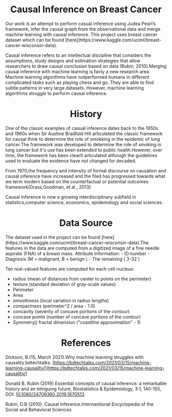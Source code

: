 <h1 align="center">Causal Inference on Breast Cancer</h1> 
Our work is an attempt to perform casual inference using Judea Pearl’s framework, infer the causal graph from the observational data 
and merge machine learning with causal inference. This project uses breast cancer dataset which can be found
[here](https://www.kaggle.com/uciml/breast-cancer-wisconsin-data). 


Causal inference refers to an intellectual discipline that considers the assumptions, study designs and estimation strategies that allow researchers 
to draw causal conclusion based on data (Rubin, 2010).Merging causal inference with machine learning is fairly a new research area.
Machine learning algorithms have outperformed humans in different complicated tasks such as playing chess and go. They are able to find 
subtle patterns in very large datasets. However, machine learning algorithms struggle to perform causal inference.  

<h1 align="center">History</h1> 
One of the classic examples of casual inference dates back to the 1950s and 1960s when Sir Austine Bradfold Hill articuleted the 
classic framework for causal think to determine the role of smokking in the epidemic of lung cancer.The framework was developed to
determine the role of smoking in lung cancer but it's use has been extended  to public health.However, over time, the framework has been
clearlt articulated although the guidelines used to evaluate the evidence have not changed for decaded.


From 1970,the frequency and intensity of formal discourse on causation and causal inference have increased and the filed has progressed towards
what we term modern based on the counterfactual or potential outcomes framework(Grass,Goodman, et al., 2013)

Causal inference is now a growing interdisciplinary subfield in statistics,computer science, economics, epidemology and social sciences.

<h1 align="center">Data Source</h1> 
The dataset used in the project can be found [here](https://www.kaggle.com/uciml/breast-cancer-wisconsin-data).The features in the data are computed from a digitized image of a fine needle aspirate (FNA) of a breast mass.
Attribute Information:
- ID number 
- Diagnosis (M = malignant, B = benign )
- The remaining ( 3-32 )

Ten real-valued features are computed for each cell nucleus:
- radius (mean of distances from center to points on the perimeter)
- texture (standard deviation of gray-scale values)
- Perimeter
- Area
- smoothness (local variation in radius lengths)
- compactness (perimeter^2 / area - 1.0)
- concavity (severity of concave portions of the contour)
- concave points (number of concave portions of the contour)
- Symmetryj) fractal dimension ("coastline approximation" - 1)



<h1 align="center">References</h1> 

Dickson, B.(15, March 2021).Why machine learning struggles with causality.bdtechtalks.
[https://bdtechtalks.com/2021/03/15/machine-learning-causality/](https://bdtechtalks.com/2021/03/15/machine-learning-causality/)

Donald B. Rubin (2019) Essential concepts of causal inference: a remarkable history and an intriguing future, Biostatistics & Epidemiology, 3:1, 140-155, DOI: [10.1080/24709360.2019.1670513](10.1080/24709360.2019.1670513)

Rubin, D.B (2010). Causal Inference.Internantional Encyclopedia of the Social and Behavioral Sciences

